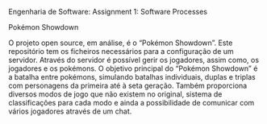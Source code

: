 Engenharia de Software: Assignment 1: Software Processes

Pokémon Showdown


O projeto open source, em análise, é o “Pokémon Showdown”. Este repositório tem os ficheiros necessários para a configuração de um servidor. 
Através do servidor é possível gerir os jogadores, assim como, os jogadores e os pokémons.
O objetivo principal do “Pokémon Showdown” é a batalha entre pokémons, simulando batalhas individuais, duplas e triplas com personagens da
 primeira até à seta geração.
Também proporciona diversos modos de jogo que não existem no original, sistema de classificações para cada modo 
e ainda a possibilidade de comunicar com vários jogadores através de um chat.
